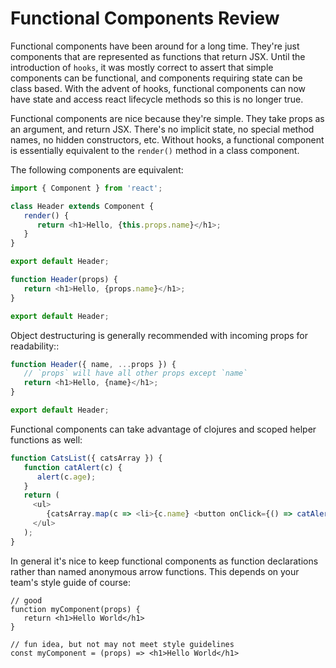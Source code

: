# Functional Components Review

Functional components have been around for a long time. They're just components that are represented as functions that return JSX. 
Until the introduction of `hooks`, it was mostly correct to assert that simple components can be functional, and components 
requiring state can be class based. With the advent of hooks, functional components can now have state and access react lifecycle 
methods so this is no longer true.

Functional components are nice because they're simple. They take props as an argument, and return JSX. There's no implicit state, 
no special method names, no hidden constructors, etc. Without hooks, a functional component is essentially equivalent to the 
`render()` method in a class component.

The following components are equivalent:

``` javascript
import { Component } from 'react';

class Header extends Component {
   render() {
      return <h1>Hello, {this.props.name}</h1>;
   }
}

export default Header;
```

``` javascript
function Header(props) {
   return <h1>Hello, {props.name}</h1>;
}

export default Header;
```

Object destructuring is generally recommended with incoming props for readability::

``` javascript
function Header({ name, ...props }) {
   // `props` will have all other props except `name`
   return <h1>Hello, {name}</h1>;
}

export default Header;
```

Functional components can take advantage of clojures and scoped helper functions as well:
``` javascript
function CatsList({ catsArray }) {
   function catAlert(c) {
      alert(c.age);
   }
   return (
     <ul>
        {catsArray.map(c => <li>{c.name} <button onClick={() => catAlert(c)}>Show Age</button></li>)}
     </ul>
   );
}
```

In general it's nice to keep functional components as function declarations rather than named anonymous arrow functions. This
depends on your team's style guide of course:

```
// good
function myComponent(props) {
   return <h1>Hello World</h1>
}

// fun idea, but not may not meet style guidelines
const myComponent = (props) => <h1>Hello World</h1>
```
